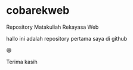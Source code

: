 # cobarekweb
Repository Matakuliah Rekayasa Web

hallo ini adalah repository pertama saya di github

:smile:

Terima kasih
